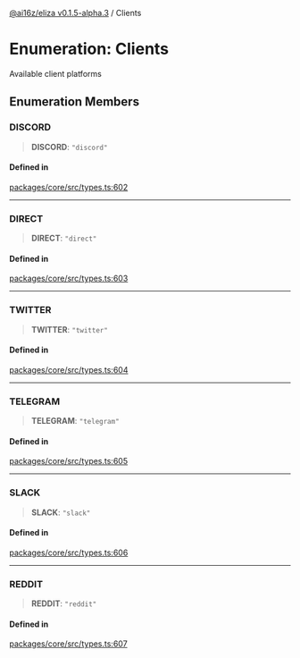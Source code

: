 [@ai16z/eliza v0.1.5-alpha.3](../index.md) / Clients

# Enumeration: Clients

Available client platforms

## Enumeration Members

### DISCORD

> **DISCORD**: `"discord"`

#### Defined in

[packages/core/src/types.ts:602](https://github.com/AIFlowML/eliza_aiflow/blob/main/packages/core/src/types.ts#L602)

***

### DIRECT

> **DIRECT**: `"direct"`

#### Defined in

[packages/core/src/types.ts:603](https://github.com/AIFlowML/eliza_aiflow/blob/main/packages/core/src/types.ts#L603)

***

### TWITTER

> **TWITTER**: `"twitter"`

#### Defined in

[packages/core/src/types.ts:604](https://github.com/AIFlowML/eliza_aiflow/blob/main/packages/core/src/types.ts#L604)

***

### TELEGRAM

> **TELEGRAM**: `"telegram"`

#### Defined in

[packages/core/src/types.ts:605](https://github.com/AIFlowML/eliza_aiflow/blob/main/packages/core/src/types.ts#L605)

***

### SLACK

> **SLACK**: `"slack"`

#### Defined in

[packages/core/src/types.ts:606](https://github.com/AIFlowML/eliza_aiflow/blob/main/packages/core/src/types.ts#L606)

***

### REDDIT

> **REDDIT**: `"reddit"`

#### Defined in

[packages/core/src/types.ts:607](https://github.com/AIFlowML/eliza_aiflow/blob/main/packages/core/src/types.ts#L607)
